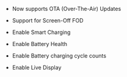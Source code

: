 - Now supports OTA (Over-The-Air) Updates

- Support for Screen-Off FOD
- Enable Smart Charging
- Enable Battery Health
- Enable Battery charging cycle counts
- Enable Live Display
